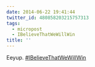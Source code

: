```yaml
---
date: 2014-06-22 19:41:44
twitter_id: 480858203215757313
tags:
  - micropost
  - IBelieveThatWeWillWin
title: ''
---
```


Eeyup. [#IBelieveThatWeWillWin](https://twitter.com/hashtag/IBelieveThatWeWillWin)
